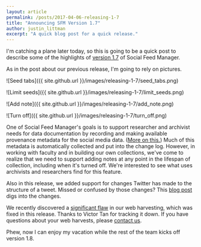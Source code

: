 ```yaml
---
layout: article
permalink: /posts/2017-04-06-releasing-1-7
title: "Announcing SFM Version 1.7"
author: justin_littman 
excerpt: "A quick blog post for a quick release."
---
```


I'm catching a plane later today, so this is going to be a quick post to describe some of the highlights of [version 1.7](https://github.com/gwu-libraries/sfm-docker/releases/tag/1.7.0) of Social Feed Manager.

As in the post about our previous release, I'm going to rely on pictures.

![Seed tabs]({{ site.github.url }}/images/releasing-1-7/seed_tabs.png)

![Limit seeds]({{ site.github.url }}/images/releasing-1-7/limit_seeds.png)

![Add note]({{ site.github.url }}/images/releasing-1-7/add_note.png)

![Turn off]({{ site.github.url }}/images/releasing-1-7/turn_off.png)

One of Social Feed Manager's goals is to support researcher and archivist needs for data documentation by recording and making available provenance metadata for the social media data. ([More on this.](https://gwu-libraries.github.io/sfm-ui/resources/provenance-of-tweet.pdf)) Much of this metadata is automatically collected and put into the change log. However, in working with faculty and in building our own collections, we've come to realize that we need to support adding notes at any point in the lifespan of collection, including when it's turned off. We're interested to see what uses archivists and researchers find for this feature. 

Also in this release, we added support for changes Twitter has made to the structure of a tweet. Missed or confused by those changes? This [blog post](https://gwu-libraries.github.io/sfm-ui/posts/2017-03-31-extended-tweets) digs into the changes.

We recently discovered a [significant flaw](https://github.com/gwu-libraries/sfm-ui/issues/616) in our web harvesting, which was fixed in this release. Thanks to Victor Tan for tracking it down. If you have questions about your web harvests, please [contact us](https://gwu-libraries.github.io/sfm-ui/contact).

Phew, now I can enjoy my vacation while the rest of the team kicks off version 1.8.
